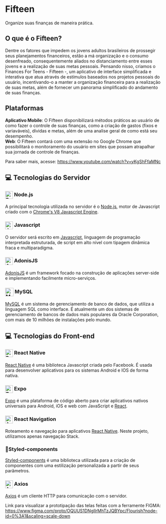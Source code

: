 # Fifteen
Organize suas finanças de maneira prática.

## O que é o Fifteen?
Dentre os fatores que impedem os jovens adultos brasileiros de prossegir seus planejamentos financeiros, estão a má organização e o consumo desenfreado, consequentemente aliados no distanciamento entre esses jovens e a realização de suas metas pessoais.
Pensando nisso, criamos o Finances For Teens - Fifteen -, um aplicativo de interface simplificada e interativa que atua através de estímulos baseados nos projetos pessoais do usuário, incentivando-o a manter a organização financeira para a realização de suas metas, além de fornecer um panorama simplificado do andamento de suas finanças.

## Plataformas
**Aplicativo Mobile**: O Fifteen disponibilizará métodos práticos ao usuário de como fazer o controle de suas finanças, como a criação de gastos (fixos e variaváveis), dívidas e metas, além de uma analise geral de como está seu desempenho.  
**Web**: O Fifteen contará com uma extensão no Google Chrome que possibilitará o monitoramento do usuário em sites que possam atrapalhar sua jornada de controle de finanças.

Para saber mais, acesse: https://www.youtube.com/watch?v=yKgShFfaMNc
## 💻 Tecnologias do Servidor

### <img src="https://humancoders-formations.s3.amazonaws.com/uploads/course/logo/14/thumb_bigger_formation-node-js.png" alt="React Native" width="25px" align="center"> Node.js
A principal tecnologia utilizada no servidor é o [Node.js](https://nodejs.org/en/), motor de Javascript criado com o [Chrome's V8 Javascript Engine](https://v8.dev/).

### <img src="https://upload.wikimedia.org/wikipedia/commons/thumb/9/99/Unofficial_JavaScript_logo_2.svg/1200px-Unofficial_JavaScript_logo_2.svg.png" alt="Javascript" width="25px" align="center"> Javascript
O servidor será escrito em [Javascript](https://www.javascript.com/), linguagem de programação interpretada estruturada, de script em alto nível com tipagem dinâmica fraca e multiparadigma.

### <img src="https://symbols.getvecta.com/stencil_73/32_adonisjs-icon.95407caf46.svg" alt="AdonisJS" width="25px" align="center">  AdonisJS
[AdonisJS](https://adonisjs.com/) é um framework focado na construção de aplicações server-side e implementando facilmente micro-serviços.

### <img src="https://www.klipfolio.com/sites/default/files/integrations/My-SqlLogo.png" alt="MySQL" width="27px" align="center">  MySQL
[MySQL](https://www.mysql.com/) é um sistema de gerenciamento de banco de dados, que utiliza a linguagem SQL como interface. É atualmente um dos sistemas de gerenciamento de bancos de dados mais populares da Oracle Corporation, com mais de 10 milhões de instalações pelo mundo.

## 💻 Tecnologias do Front-end

### <img src="https://i.pinimg.com/originals/84/b1/06/84b1065e798f61aa80b8670a4b6fbb4d.png" alt="React Native" width="25px" align="center"> React Native
[React Native](https://reactnative.dev/) é uma biblioteca Javascript criada pelo Facebook. É usada para desenvolver aplicativos para os sistemas Android e IOS de forma nativa.

### <img src="https://encrypted-tbn0.gstatic.com/images?q=tbn%3AANd9GcRhHQMDZ_SaLQWoszWJbIPz3XQK9ZS8Lfj_Ik-hbZ_nsVmbGrJN&usqp=CAU" alt="Expo" width="25px" align="center"> Expo
[Expo](https://expo.io/) é uma plataforma de código aberto para criar aplicativos nativos universais para Android, iOS e web com JavaScript e [React](https://pt-br.reactjs.org/).

### <img src="https://reactnavigation.org/img/spiro.svg" alt="Axios" width="25px" align="center"> React Navigation
Roteamento e navegação para aplicativos [React Native](https://reactnative.dev/). Neste projeto, utilizamos apenas navegação Stack.

### 💅Styled-components
[Styled-components](https://styled-components.com/) é uma biblioteca utilizada para a criação de componentes com uma estilização personalizada a partir de seus parâmetros. 

### <img src="https://i.ya-webdesign.com/images/global-icon-png-7.png" alt="Axios" width="25px" align="center"> Axios
[Axios](https://github.com/axios/axios) é um cliente HTTP para comunicação com o servidor.

Link para visualizar a prototipação das telas feitas com a ferramente FIGMA: https://www.figma.com/proto/OQUUS1DNgIlrMhTzJQBYpc/Flourish?node-id=0%3A1&scaling=scale-down

